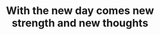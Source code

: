 ---
title: "With the new day comes new strength and new thoughts"
attribution: "Eleanor Roosevelt"
linked:
  - _cues/rise-strong.md
  - _quotes/dream-big-and-dare-to-fail.md
  - _hashtags/survive.md
tags:
  - survive
---